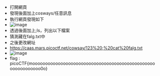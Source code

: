- 打開網頁
- 發現後面加上cosways/任意訊息
- 執行網頁發現如下
- ![image](https://github.com/brian09088/picoCTF/assets/72643996/63990f94-5620-433c-97b8-2e81f045691e)
- 透過後面加上;ls，列出以下檔案
- 猜測藏在falg.txt中
- 之後更改網址
- https://caas.mars.picoctf.net/cowsay/123%20;%20cat%20falg.txt
- ![image](https://github.com/brian09088/picoCTF/assets/72643996/ed717e0a-04a0-4426-9d25-48860b439300)
- flag : picoCTF{moooooooooooooooooooooooooooooooooooooooooooooooooooooooooooo0o}
